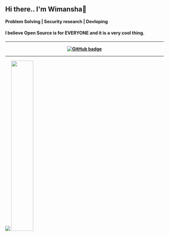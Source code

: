 <!--<p align="center"><img src="https://user-images.githubusercontent.com/49340101/102716277-deaef100-4300-11eb-98d7-de6c6a6c41b3.png" widht="100%" alt="title image"/></p>-->
<h2 font-family="'Langar', cursive" align="Left"><B>Hi there.. I'm Wimansha<B>👋</h2>  

<p><b>Problem Solving | Security research | Devloping</b></p>
<h4 align="left">I believe Open Source is for EVERYONE and it is a very cool thing.</h4>

---
<p align="center">
  <a href="https://github.com/wimanshaherath?tab=followers">
    <img src="https://img.shields.io/github/followers/wimanshaherath?label=Followers&logo=GitHub&style=for-the-badge" alt="GitHub badge" />
  </a>

</p>

<!--<h3>Technologies</h3>-->

<!--<p align='center'>I love and much engadge with cpp and javascript<br><br>
  <img width="50%" src="https://user-images.githubusercontent.com/49340101/101366462-fcc12e00-38ca-11eb-88cf-ba3c236fc579.png" alt="react quiz"/></p>-->

---

<p align="left">
  
  <img src="https://github-readme-stats.vercel.app/api?username=wimanshaherath&show_icons=true&theme=algolia&line_height=48" />
   <img width="37.2%" src="https://github-readme-stats.vercel.app/api/top-langs/?username=wimanshaherath&count_private=true&theme=algolia">

</p>
<!--
**wimanshaherath/wimanshaherath** is a ✨ _special_ ✨ repository because its `README.md` (this file) appears on your GitHub profile.

Here are some ideas to get you started:

- 🔭 I’m currently working on ...
- 🌱 I’m currently learning ...
- 👯 I’m looking to collaborate on ...
- 🤔 I’m looking for help with ...
- 💬 Ask me about ...
- 📫 How to reach me: ...
- 😄 Pronouns: ...
- ⚡ Fun fact: ...
-->
